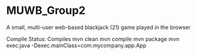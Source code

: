 # MUWB_Group2
A small, multi-user web-based blackjack (21) game played in the browser

Compile Status: Compiles
                mvn clean
                mvn compile
                mvn package
                mvn exec:java -Dexec.mainClass=com.mycompany.app.App        

                    


